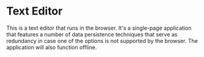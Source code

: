 # Text Editor

This is a text editor that runs in the browser. It's a single-page application that features a number of data persistence techniques that serve as redundancy in case one of the options is not supported by the browser. The application will also function offline.

